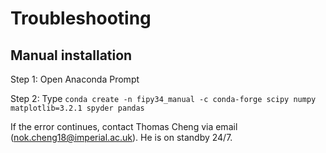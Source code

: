 # Troubleshooting

## Manual installation

Step 1: Open Anaconda Prompt

Step 2: Type `conda create -n fipy34_manual -c conda-forge scipy numpy matplotlib=3.2.1 spyder pandas`


If the error continues, contact Thomas Cheng via email (nok.cheng18@imperial.ac.uk). He is on standby 24/7.

